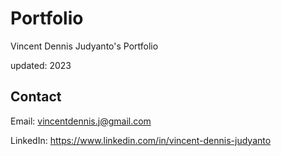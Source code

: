 # Portfolio

Vincent Dennis Judyanto's Portfolio

updated: 2023

## Contact

Email: vincentdennis.j@gmail.com

LinkedIn: https://www.linkedin.com/in/vincent-dennis-judyanto
